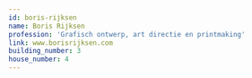 ```yaml
---
id: boris-rijksen
name: Boris Rijksen
profession: 'Grafisch ontwerp, art directie en printmaking'
link: www.borisrijksen.com
building_number: 3
house_number: 4
---
```



